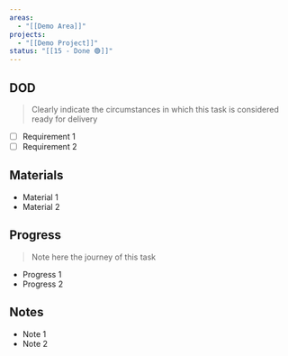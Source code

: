 ```yaml
---
areas:
  - "[[Demo Area]]"
projects:
  - "[[Demo Project]]"
status: "[[15 - Done 🟢]]"
---
```

## DOD

> Clearly indicate the circumstances in which this task is considered ready for delivery

- [ ] Requirement 1
- [ ] Requirement 2
## Materials

- Material 1
- Material 2
## Progress

> Note here the journey of this task

- Progress 1
- Progress 2
## Notes

- Note 1
- Note 2